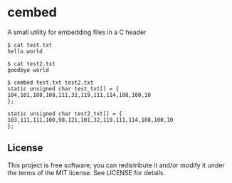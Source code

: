 
# cembed
A small utility for embedding files in a C header

```
$ cat test.txt
hello world

$ cat test2.txt
goodbye world

$ cembed test.txt test2.txt
static unsigned char test_txt[] = {
104,101,108,108,111,32,119,111,114,108,100,10
};

static unsigned char test2_txt[] = {
103,111,111,100,98,121,101,32,119,111,114,108,100,10
};
```

## License
This project is free software; you can redistribute it and/or modify it under
the terms of the MIT license. See LICENSE for details.
